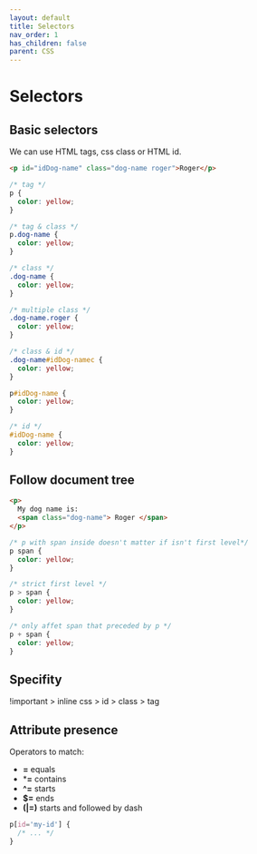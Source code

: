 ```yaml
---
layout: default
title: Selectors
nav_order: 1
has_children: false
parent: CSS
---
```


# Selectors

## Basic selectors
We can use HTML tags, css class or HTML id.
```html
<p id="idDog-name" class="dog-name roger">Roger</p>
```
```css
/* tag */
p {
  color: yellow;
}

/* tag & class */
p.dog-name {
  color: yellow;
}

/* class */
.dog-name {
  color: yellow;
}

/* multiple class */
.dog-name.roger {
  color: yellow;
}

/* class & id */
.dog-name#idDog-namec {
  color: yellow;
}

p#idDog-name {
  color: yellow;
}

/* id */
#idDog-name {
  color: yellow;
}
```

## Follow document tree
```html
<p>
  My dog name is:
  <span class="dog-name"> Roger </span>
</p>
```

```css
/* p with span inside doesn't matter if isn't first level*/
p span {
  color: yellow;
}

/* strict first level */
p > span {
  color: yellow;
}

/* only affet span that preceded by p */
p + span {
  color: yellow;
}
```

## Specifity
!important > inline css > id > class > tag

## Attribute presence
Operators to match:
  - **=** equals
  - ***=** contains
  - **^=** starts
  - **$=** ends
  - **(|=)** starts and followed by dash

```css
p[id='my-id'] {
  /* ... */
}
```

